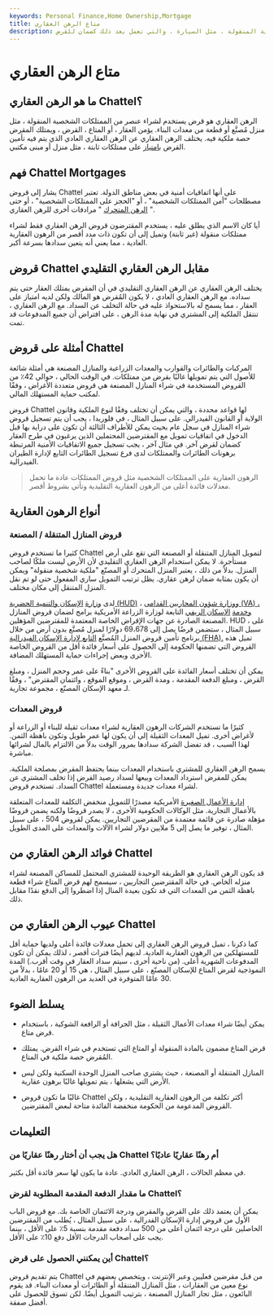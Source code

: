 ```yaml
---
keywords: Personal Finance,Home Ownership,Mortgage
title: متاع الرهن العقاري
description: الرهن العقاري هو قرض يستخدم لشراء عنصر من الممتلكات الشخصية المنقولة ، مثل السيارة ، والتي تعمل بعد ذلك كضمان للقرض.
---
```


# متاع الرهن العقاري
## ما هو الرهن العقاري Chattel؟

الرهن العقاري هو قرض يستخدم لشراء عنصر من الممتلكات الشخصية المنقولة ، مثل منزل مُصنَّع أو قطعة من معدات البناء. يؤمن العقار ، أو المتاع ، القرض ، ويمتلك المقرض حصة ملكية فيه. يختلف الرهن العقاري عن الرهن العقاري العادي الذي يتم فيه تأمين القرض [بامتياز](/lien) على ممتلكات ثابتة ، مثل منزل أو مبنى مكتبي.

## فهم Chattel Mortgages

يشار إلى قروض Chattel على أنها اتفاقيات أمنية في بعض مناطق الدولة. تعتبر مصطلحات "أمن الممتلكات الشخصية" ، أو "الحجز على الممتلكات الشخصية" ، أو حتى " [الرهن المتحرك](/hypothecation) " مرادفات أخرى للرهن العقاري.

أيا كان الاسم الذي يطلق عليه ، يستخدم المقترضون قروض الرهن العقاري فقط لشراء ممتلكات منقولة (غير ثابتة) وتميل إلى أن تكون ذات مدد أقصر من الرهون العقارية العادية ، مما يعني أنه يتعين سدادها بسرعة أكبر.

## قروض Chattel مقابل الرهن العقاري التقليدي

يختلف الرهن العقاري عن الرهن العقاري التقليدي في أن المقرض يمتلك العقار حتى يتم سداده. مع الرهن العقاري العادي ، لا يكون المُقرض هو المالك ولكن لديه امتياز على العقار ، مما يسمح له بالاستحواذ عليه في حالة التخلف عن السداد. مع الرهن العقاري ، تنتقل الملكية إلى المشتري في نهاية مدة الرهن ، على افتراض أن جميع المدفوعات قد تمت.

## أمثلة على قروض Chattel

المركبات والطائرات والقوارب والمعدات الزراعية والمنازل المصنعة هي أمثلة شائعة للأصول التي يتم تمويلها غالبًا بقرض من ممتلكات. في الوقت الحالي ، حوالي 42٪ من القروض المستخدمة في شراء المنازل المصنعة هي قروض متعددة الأغراض ، وفقًا لمكتب حماية المستهلك المالي.

قروض Chattel لها قواعد محددة ، والتي يمكن أن تختلف وفقًا لنوع الملكية وقانون الولاية أو القانون الفيدرالي. على سبيل المثال ، في فلوريدا ، يجب أن يتم تسجيل قروض شراء المنازل في سجل عام بحيث يمكن للأطراف الثالثة أن تكون على دراية بها قبل الدخول في اتفاقيات تمويل مع المقترضين المحتملين الذين يرغبون في طرح العقار كضمان لقرض آخر. في مثال آخر ، يجب تسجيل جميع الاتفاقيات الأمنية المرتبطة برهونات الطائرات والممتلكات لدى فرع تسجيل الطائرات التابع لإدارة الطيران الفيدرالية.

> الرهون العقارية على الممتلكات الشخصية مثل قروض الممتلكات عادة ما تحمل معدلات فائدة أعلى من الرهون العقارية التقليدية وتأتي بشروط أقصر.

>

## أنواع الرهون العقارية

### قروض المنازل المتنقلة / المصنعة

كثيرا ما تستخدم قروض Chattel لتمويل المنازل المتنقلة أو المصنعة التي تقع على أرض مستأجرة. لا يمكن استخدام الرهن العقاري التقليدي لأن الأرض ليست ملكًا لصاحب المنزل. بدلاً من ذلك ، يعتبر المنزل المتحرك أو المصنّع "ملكية شخصية منقولة" ويمكن أن يكون بمثابة ضمان لرهن عقاري. يظل ترتيب التمويل ساري المفعول حتى لو تم نقل المنزل المتنقل إلى مكان مختلف.

لدى [وزارة](/us-department-housing-urban-development-hud) [الإسكان والتنمية الحضرية (HUD)](/us-department-housing-urban-development-hud) ، [ووزارة شؤون المحاربين القدامى (VA) ، وخدمة](/us-department-veterans-affairs) [الإسكان الريفي](/rhs) التابعة لوزارة الزراعة الأمريكية برامج لضمان قروض المنازل المصنعة الصادرة عن جهات الإقراض الخاصة المعتمدة للمقترضين المؤهلين. HUD ، على سبيل المثال ، ستضمن قرضًا يصل إلى 69،678 دولارًا لمنزل مُصنَّع بدون أرض من خلال برنامج تأمين قروض المنزل المُصنَّع [التابع لإدارة الإسكان الفيدرالية (FHA).](/fhaloan) تميل هذه القروض التي تضمنها الحكومة إلى الحصول على أسعار فائدة أقل من القروض الخاصة الأخرى وبعض إجراءات حماية المستهلك المضافة.

يمكن أن تختلف أسعار الفائدة على القروض الأخرى "بناءً على عمر وحجم المنزل ، ومبلغ القرض ، ومبلغ الدفعة المقدمة ، ومدة القرض ، وموقع الموقع ، وائتمان المقترض" ، وفقًا لـ معهد الإسكان المصنّع ، مجموعة تجارية.

### قروض المعدات

كثيرًا ما تستخدم الشركات الرهون العقارية لشراء معدات ثقيلة للبناء أو الزراعة أو لأغراض أخرى. تميل المعدات الثقيلة إلى أن يكون لها عمر طويل وتكون باهظة الثمن. لهذا السبب ، قد تفضل الشركة سدادها بمرور الوقت بدلاً من الالتزام بالمال لشرائها مباشرة.

يسمح الرهن العقاري للمشتري باستخدام المعدات بينما يحتفظ المقرض بمصلحة الملكية. يمكن للمقرض استرداد المعدات وبيعها لسداد رصيد القرض إذا تخلف المشتري عن السداد. تستخدم قروض Chattel لشراء معدات جديدة ومستعملة.

[إدارة الأعمال الصغيرة](/small-business-administration) الأمريكية مصدرًا للتمويل منخفض التكلفة للمعدات المتعلقة بالأعمال التجارية. مثل الوكالات الحكومية الأخرى ، لا يصدر قروضًا ولكنه يضمن قروضًا مؤهلة صادرة عن قائمة معتمدة من المقرضين التجاريين. يمكن لقروض 504 ، على سبيل المثال ، توفير ما يصل إلى 5 ملايين دولار لشراء الآلات والمعدات على المدى الطويل.

## فوائد الرهن العقاري من Chattel

قد يكون الرهن العقاري هو الطريقة الوحيدة للمشتري المحتمل للمساكن المصنعة لشراء منزله الخاص. في حالة المقترضين التجاريين ، سيسمح لهم قرض المتاع شراء قطعة باهظة الثمن من المعدات التي قد تكون بعيدة المنال إذا اضطروا إلى الدفع نقدًا مقابل ذلك.

## عيوب الرهن العقاري من Chattel

كما ذكرنا ، تميل قروض الرهن العقاري إلى تحمل معدلات فائدة أعلى ولديها حماية أقل للمستهلكين من الرهون العقارية العادية. لديهم أيضًا فترات أقصر ، لذلك يمكن أن تكون المدفوعات الشهرية أعلى. (من ناحية أخرى ، سيتم سداد العقار في وقت أقرب.) المدة النموذجية لقرض المتاع للإسكان المصنّع ، على سبيل المثال ، هي 15 أو 20 عامًا ، بدلاً من 30 عامًا المتوفرة في العديد من الرهون العقارية العادية.

## يسلط الضوء

- يمكن أيضًا شراء معدات الأعمال الثقيلة ، مثل الجرافة أو الرافعة الشوكية ، باستخدام قرض متاع.

- قرض المتاع مضمون بالمادة المنقولة أو المتاع التي تستخدم في شراء القرض. يمتلك المُقرض حصة ملكية في المتاع.

- المنازل المتنقلة أو المصنعة ، حيث يشتري صاحب المنزل الوحدة السكنية ولكن ليس الأرض التي يشغلها ، يتم تمويلها غالبًا برهون عقارية.

- غالبًا ما تكون قروض Chattel أكثر تكلفة من الرهون العقارية التقليدية ، ولكن القروض المدعومة من الحكومة منخفضة الفائدة متاحة لبعض المقترضين.

## التعليمات

### هل يجب أن أختار رهنًا عقاريًا من Chattel أم رهنًا عقاريًا عاديًا؟

في معظم الحالات ، الرهن العقاري العادي. عادة ما يكون لها سعر فائدة أقل بكثير.

### ما مقدار الدفعة المقدمة المطلوبة لقرض Chattel؟

يمكن أن يعتمد ذلك على القرض والمقرض ودرجة الائتمان الخاصة بك. مع قروض الباب الأول من قروض إدارة الإسكان الفدرالية ، على سبيل المثال ، يُطلب من المقترضين الحاصلين على درجة ائتمان أعلى من 500 سداد دفعة مقدمة بنسبة 5٪ على الأقل ، بينما يجب على أصحاب الدرجات الأقل دفع 10٪ على الأقل.

### أين يمكنني الحصول على قرض Chattel؟

يتم تقديم قروض Chattel من قبل مقرضين فعليين وعبر الإنترنت ، ويتخصص بعضهم في نوع معين من العقارات ، مثل المنازل المتنقلة أو الطائرات أو معدات البناء. قد يقوم البائعون ، مثل تجار المنازل المصنعة ، بترتيب التمويل أيضًا. لكن تسوق للحصول على أفضل صفقة.


